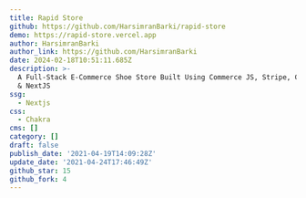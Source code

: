 ```yaml
---
title: Rapid Store
github: https://github.com/HarsimranBarki/rapid-store
demo: https://rapid-store.vercel.app
author: HarsimranBarki
author_link: https://github.com/HarsimranBarki
date: 2024-02-18T10:51:11.685Z
description: >-
  A Full-Stack E-Commerce Shoe Store Built Using Commerce JS, Stripe, Chakra UI
  & NextJS
ssg:
  - Nextjs
css:
  - Chakra
cms: []
category: []
draft: false
publish_date: '2021-04-19T14:09:28Z'
update_date: '2021-04-24T17:46:49Z'
github_star: 15
github_fork: 4
---
```


